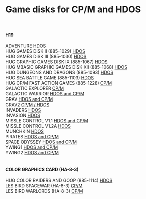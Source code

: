# Game disks for CP/M and HDOS
<br>

#### H19

ADVENTURE
<a href="https://github.com/sebhc/sebhc/blob/master/software/games/885-1010_Adventure.h8d">HDOS</a><br>
HUG GAMES DISK II (885-1029)
<a href="https://github.com/sebhc/sebhc/blob/master/software/games/885-1029_Disk_II_Games.h8d">HDOS</a><br>
HUG GAMES DISK III (885-1030)
<a href="https://github.com/sebhc/sebhc/blob/master/software/games/885-1030_Disk_III_Games.h8d">HDOS</a><br>
HUG GRAPHIC GAMES DISK IX (885-1067)
<a href="https://github.com/sebhc/sebhc/blob/master/software/games/885-1067_Disk_XI_Graphic_Games.h8d">HDOS</a><br>
HUG MBASIC GRAPHIC GAMES DISK XII (885-1068)
<a href="https://github.com/sebhc/sebhc/blob/master/software/games/885-1068_Disk_XII_MBASIC_Graphics.h8d">HDOS</a><br>
HUG DUNGEONS AND DRAGONS (885-1093)
<a href="https://github.com/sebhc/sebhc/blob/master/software/games/885-1093_Dungeons_and_Dragons.h8d">HDOS</a><br>
HUG SEA BATTLE GAME (885-1103)
<a href="https://github.com/sebhc/sebhc/blob/master/software/games/885-1103_Sea_Battle_Game.h8d">HDOS</a><br>
HUG CP/M FAST ACTION GAMES (885-1228)
<a href="https://github.com/sebhc/sebhc/blob/master/software/games/885-1228_CPM_Fast_Action_Games.h8d">CP/M</a><br>
GALACTIC EXPLORER
<a href="https://github.com/sebhc/sebhc/blob/master/software/games/CGALEXP.H8D">CP/M</a><br>
GALACTIC WARRIOR
<a href="https://github.com/sebhc/sebhc/blob/master/software/games/HDOS_CPM_103GALACTIC_WARRIOR_V1_1_1S40T.h8d">HDOS and CP/M</a><br>
GRAV
<a href="https://github.com/sebhc/sebhc/blob/master/software/games/HCPMGRAV.H8D">HDOS and CP/M</a><br>
GRAV2
<a href="https://github.com/sebhc/sebhc/blob/master/software/games/CPM_2.2.03-4.h8d">CP/M / </a> 
<a href="https://github.com/sebhc/sebhc/blob/master/software/games/HDOS_GRAPHIC_GAMES_2.h8d">HDOS</a><br>
INVADERS
<a href="https://github.com/sebhc/sebhc/blob/master/software/games/HDOS_2_0_V214_Invaders.h8d">HDOS</a><br>
INVASION
<a href="https://github.com/sebhc/sebhc/blob/master/software/games/HDOS_101INVASION_V1_2_1S40T.h8d">HDOS</a><br>
MISSLE CONTROL V1.1
<a href="https://github.com/sebhc/sebhc/blob/master/software/games/HDOS_CPM_202MISSILE_CONTROL_V1_1_1S40T.h8d">HDOS and CP/M</a><br>
MISSLE CONTROL V1.2A
<a href="https://github.com/sebhc/sebhc/blob/master/software/games/HDOS_103MISSILE_CONTROL_V1_2A_1S40T.h8d">HDOS</a><br>
MUNCHKIN
<a href="https://github.com/sebhc/sebhc/blob/master/software/games/MUNCHKIN.H8D">HDOS</a><br>
PIRATES
<a href="https://github.com/sebhc/sebhc/blob/master/software/games/HCPMPIRA.H8D">HDOS and CP/M</a><br>
SPACE ODYSSEY
<a href="https://github.com/sebhc/sebhc/blob/master/software/games/HDOS_CPM_107SPACE_ODYSSEY_I_V1.0_1S40T.h8d">HDOS and CP/M</a><br>
YWING1
<a href="https://github.com/sebhc/sebhc/blob/master/software/games/HDOS_CPM_104Y-WING_FIGHTER_V1-0A_1S40T.h8d">HDOS and CP/M</a><br>
YWING2
<a href="https://github.com/sebhc/sebhc/blob/master/software/games/HCPMYWII.H8D">HDOS and CP/M</a><br>
<br>

#### COLOR GRAPHICS CARD (HA-8-3)

HUG COLOR RAIDERS AND GOOP (885-1114)
<a href="https://github.com/sebhc/sebhc/blob/master/software/games/885-1114_H8_Color_Raiders-Goop.h8d">HDOS</a><br>
LES BIRD SPACEWAR (HA-8-3)
<a href="https://github.com/sebhc/sebhc/blob/master/software/games/CPM_Assembler120A2.H8D">CP/M</a><br>
LES BIRD WARLORDS (HA-8-3)
<a href="https://github.com/sebhc/sebhc/blob/master/software/games/CPM_Games900B4.H8D">CP/M</a><br>
